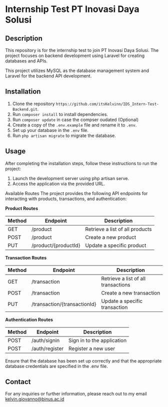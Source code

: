 # Internship Test PT Inovasi Daya Solusi

## Description

This repository is for the internship test to join PT Inovasi Daya Solusi. The project focuses on backend development using Laravel for creating databases and APIs.

This project utilizes MySQL as the database management system and Laravel for the backend API development.

## Installation

1. Clone the repository `https://github.com/itsKelvinn/IDS_Intern-Test-Backend.git`. 
2. Run `composer install` to install dependencies.
3. Run `composer update` in case the compser oudated (Optional)
3. Create a copy of the `.env.example` file and rename it to `.env`.
4. Set up your database in the `.env` file.
5. Run `php artisan migrate` to migrate the database.

## Usage
After completing the installation steps, follow these instructions to run the project:

1. Launch the development server using php artisan serve.
2. Access the application via the provided URL.

Available Routes
The project provides the following API endpoints for interacting with products, transactions, and authentication:


**Product Routes**

| Method | Endpoint                          | Description                          |
|--------|-----------------------------------|--------------------------------------|
| GET    | /product                          | Retrieve a list of all products      |
| POST   | /product                          | Create a new product                 |
| PUT    | /product/{productId}              | Update a specific product            |


**Transaction Routes**

| Method | Endpoint                          | Description                          |
|--------|-----------------------------------|--------------------------------------|
| GET    | /transaction                      | Retrieve a list of all transactions  |
| POST   | /transaction                      | Create a new transaction             |
| PUT    | /transaction/{transactionId}      | Update a specific transaction        |


**Authentication Routes**

| Method | Endpoint                          | Description                          |
|--------|-----------------------------------|--------------------------------------|
| POST   | /auth/signin                      | Sign in to the application           |
| POST   | /auth/register                    | Register a new user                  |


Ensure that the database has been set up correctly and that the appropriate database credentials are specified in the .env file.


## Contact
For any inquiries or further information, please reach out to my email kelvin.giovanno@binus.ac.id
